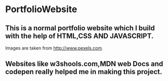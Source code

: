 # PortfolioWebsite
## This is a normal portfolio website which I build with the help of HTML,CSS AND JAVASCRIPT.
Images are taken from http://www.pexels.com.
## Websites like w3shools.com,MDN web Docs and codepen really helped me in making this project.
